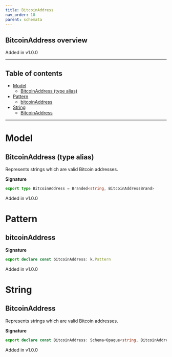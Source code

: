 ```yaml
---
title: BitcoinAddress
nav_order: 18
parent: schemata
---
```


## BitcoinAddress overview

Added in v1.0.0

---

<h2 class="text-delta">Table of contents</h2>

- [Model](#model)
  - [BitcoinAddress (type alias)](#bitcoinaddress-type-alias)
- [Pattern](#pattern)
  - [bitcoinAddress](#bitcoinaddress)
- [String](#string)
  - [BitcoinAddress](#bitcoinaddress)

---

# Model

## BitcoinAddress (type alias)

Represents strings which are valid Bitcoin addresses.

**Signature**

```ts
export type BitcoinAddress = Branded<string, BitcoinAddressBrand>
```

Added in v1.0.0

# Pattern

## bitcoinAddress

**Signature**

```ts
export declare const bitcoinAddress: k.Pattern
```

Added in v1.0.0

# String

## BitcoinAddress

Represents strings which are valid Bitcoin addresses.

**Signature**

```ts
export declare const BitcoinAddress: Schema<Opaque<string, BitcoinAddressBrand>, Opaque<string, BitcoinAddressBrand>>
```

Added in v1.0.0

